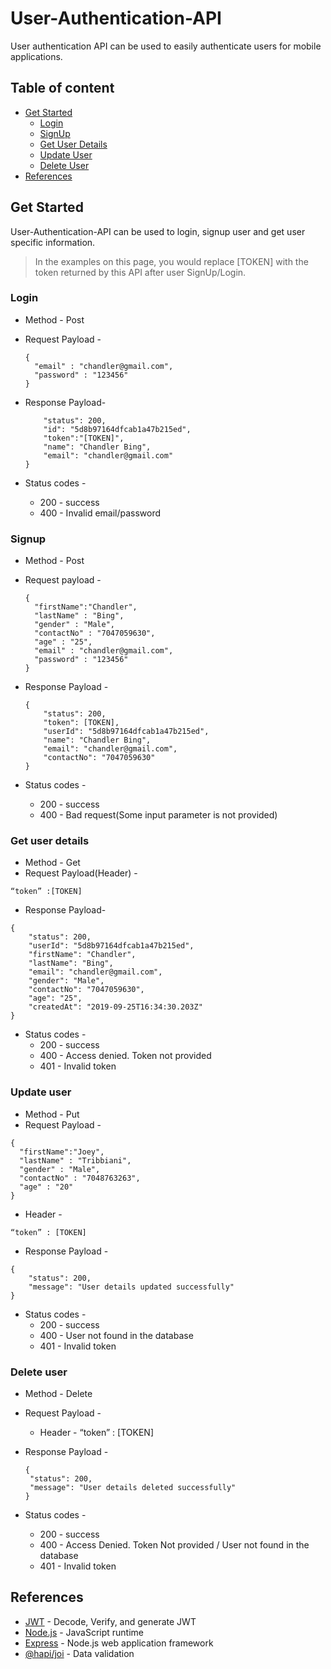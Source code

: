 # User-Authentication-API

User authentication API can be used to easily authenticate users for mobile applications.

## Table of content
* [Get Started](#get-started)
    * [Login](#login)
    * [SignUp](#signup)
    * [Get User Details](#get-user-details)
    * [Update User](#update-user)
    * [Delete User](#delete-user)
* [References](#references)

## Get Started
User-Authentication-API can be used to login, signup user and get user specific information.
> In the examples on this page, you would replace [TOKEN] with the token returned by this API after user SignUp/Login.
### Login 
* Method - Post 
* Request Payload - 
   ```
   {
     "email" : "chandler@gmail.com",
     "password" : "123456"
   }
   ```
* Response Payload- 
   ```{
       "status": 200,
       "id": "5d8b97164dfcab1a47b215ed",
       "token":"[TOKEN]",
       "name": "Chandler Bing",
       "email": "chandler@gmail.com"
   }
   ```

* Status codes -
   * 200 - success
   * 400 - Invalid email/password


### Signup 
* Method - Post
* Request payload - 
   ```
   {
     "firstName":"Chandler",
     "lastName" : "Bing",
     "gender" : "Male",
     "contactNo" : "7047059630",
     "age" : "25",
     "email" : "chandler@gmail.com",
     "password" : "123456"
   }
   ```
* Response Payload -
   ```
   {
       "status": 200,
       "token": [TOKEN],
       "userId": "5d8b97164dfcab1a47b215ed",
       "name": "Chandler Bing",
       "email": "chandler@gmail.com",
       "contactNo": "7047059630"
   }
   ```
   
* Status codes -
   * 200 - success
   * 400 - Bad request(Some input parameter is not provided)


### Get user details 
* Method - Get
* Request Payload(Header) -
```
“token” :[TOKEN]
```
* Response Payload- 
```
{
    "status": 200,
    "userId": "5d8b97164dfcab1a47b215ed",
    "firstName": "Chandler",
    "lastName": "Bing",
    "email": "chandler@gmail.com",
    "gender": "Male",
    "contactNo": "7047059630",
    "age": "25",
    "createdAt": "2019-09-25T16:34:30.203Z"
}
```

* Status codes - 
   * 200 - success
   * 400 - Access denied. Token not provided
   * 401 - Invalid token

### Update user
* Method - Put
* Request Payload -
```
{
  "firstName":"Joey",
  "lastName" : "Tribbiani",
  "gender" : "Male",
  "contactNo" : "7048763263",
  "age" : "20"
}
```

   * Header - 
   ```
   “token” : [TOKEN]
   ```
   
* Response Payload - 
```
{
    "status": 200,
    "message": "User details updated successfully"
}
```

* Status codes - 
   * 200 - success
   * 400 - User not found in the database
   * 401 - Invalid token

### Delete user
* Method - Delete

* Request Payload -

   * Header - “token” : [TOKEN]

* Response Payload - 
   ```
   {
    "status": 200,
    "message": "User details deleted successfully"
   }
   ```
* Status codes - 
   * 200 - success
   * 400 - Access Denied. Token Not provided / User not found in the database
   * 401 - Invalid token

## References
- [JWT](https://jwt.io) - Decode, Verify, and generate JWT
- [Node.js](https://nodejs.org/en/) - JavaScript runtime
- [Express](https://expressjs.com) - Node.js web application framework
- [@hapi/joi](https://www.npmjs.com/package/@hapi/joi) - Data validation
